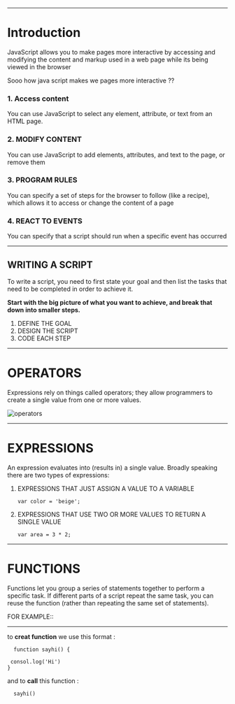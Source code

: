 ***
# Introduction 

JavaScript allows you to make pages more interactive by accessing and modifying the content and markup used in a web page while its being viewed in the browser 

Sooo how java script makes we pages more interactive ??

### 1. Access content 
You can use JavaScript to select any
element, attribute, or text from an
HTML page.

### 2. MODIFY CONTENT 

You can use JavaScript to add
elements, attributes, and text to the
page, or remove them

### 3. PROGRAM RULES 
You can specify a set of steps for
the browser to follow (like a recipe),
which allows it to access or change the
content of a page

### 4. REACT TO EVENTS 
You can specify that a script should run
when a specific event has occurred

***
## WRITING A SCRIPT 

To write a script, you need to first
state your goal and then list the
tasks that need to be completed in
order to achieve it. 

**Start with the big picture of what
you want to achieve, and break
that down into smaller steps.** 

  1. DEFINE THE GOAL 
  2. DESIGN THE SCRIPT
  3. CODE EACH STEP 

  ***
  # OPERATORS 
  Expressions rely on things called operators; they allow programmers to
create a single value from one or more values.


![operators](https://2.bp.blogspot.com/-Aa3I3yOraos/W8LSLWl3Q5I/AAAAAAAAESw/RJugarKq2mQn0zb8BXB6cYHtKOjYXoAEgCLcBGAs/w1200-h630-p-k-no-nu/arithmatic-operators.PNG)

***
 # EXPRESSIONS
 An expression evaluates into (results in) a single value. Broadly speaking
there are two types of expressions: 

   1. EXPRESSIONS THAT JUST ASSIGN A
VALUE TO A VARIABLE  

        `var color = 'beige';`
    
   2. EXPRESSIONS THAT USE TWO OR
MORE VALUES TO RETURN A
SINGLE VALUE

         ` var area = 3 * 2; `



***
# FUNCTIONS

Functions let you group a series of statements together to perform a
specific task. If different parts of a script repeat the same task, you can
reuse the function (rather than repeating the same set of statements). 

 

 FOR EXAMPLE:: 

 ***
to **creat function** we use this format :

      function sayhi() {

     consol.log('Hi')
    } 

 and to **call** this function :

      sayhi()








